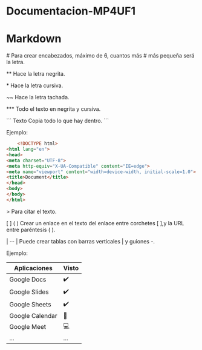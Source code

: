 # Documentacion-MP4UF1
   <h1>Markdown</h1>
   <p> # Para crear encabezados, máximo de 6, cuantos más # más pequeña será la letra.</p>
<p>**	Hace la letra negrita.</p>
<p>*	Hace la letra cursiva.</p>
<p>~~	Hace la letra tachada.</p>
<p>***	Todo el texto en negrita y cursiva.</p>
<p>```
Texto	Copia todo lo que hay dentro.
``` </p>

Ejemplo:

```html
    <!DOCTYPE html>
<html lang="en">
<head>
<meta charset="UTF-8">
<meta http-equiv="X-UA-Compatible" content="IE=edge">
<meta name="viewport" content="width=device-width, initial-scale=1.0">
<title>Document</title>
</head>
<body>
</body>
</html>
```
<p>> 	Para citar el texto.</p>
<p>[ ] ( )	Crear un enlace en el texto del enlace entre corchetes [ ],y la URL entre paréntesis ( ).</p>
<p>| -- | 	Puede crear tablas con barras verticales | y guiones -.</p>

Ejemplo:

| Aplicaciones | Visto |
|--------------| ---------------|
| Google Docs | ✔️ |
| Google Slides | ✔️ |
| Google Sheets | ✔️ |
|Google Calendar | 📆 |
|Google Meet | 💻 |
| ... | ... |
